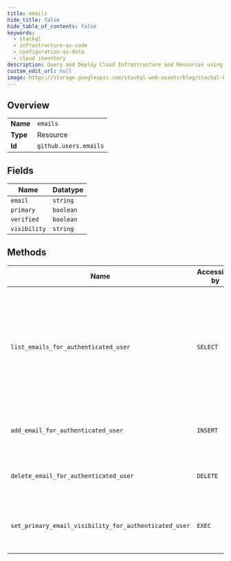```yaml
---
title: emails
hide_title: false
hide_table_of_contents: false
keywords:
  - stackql
  - infrastructure-as-code
  - configuration-as-data
  - cloud inventory
description: Query and Deploy Cloud Infrastructure and Resources using SQL
custom_edit_url: null
image: https://storage.googleapis.com/stackql-web-assets/blog/stackql-blog-post-featured-image.png
---
```

  
    

## Overview
<table><tbody>
<tr><td><b>Name</b></td><td><code>emails</code></td></tr>
<tr><td><b>Type</b></td><td>Resource</td></tr>
<tr><td><b>Id</b></td><td><code>github.users.emails</code></td></tr>
</tbody></table>

## Fields
| Name | Datatype |
| ---- | -------- |
| `email` | `string` |
| `primary` | `boolean` |
| `verified` | `boolean` |
| `visibility` | `string` |
## Methods
| Name | Accessible by | Required Params | Description |
| ---- | ------------- | --------------- | ----------- |
| `list_emails_for_authenticated_user` | `SELECT` |  | Lists all of your email addresses, and specifies which one is visible to the public. This endpoint is accessible with the `user:email` scope. |
| `add_email_for_authenticated_user` | `INSERT` |  | This endpoint is accessible with the `user` scope. |
| `delete_email_for_authenticated_user` | `DELETE` |  | This endpoint is accessible with the `user` scope. |
| `set_primary_email_visibility_for_authenticated_user` | `EXEC` | `data__visibility` | Sets the visibility for your primary email addresses. |
